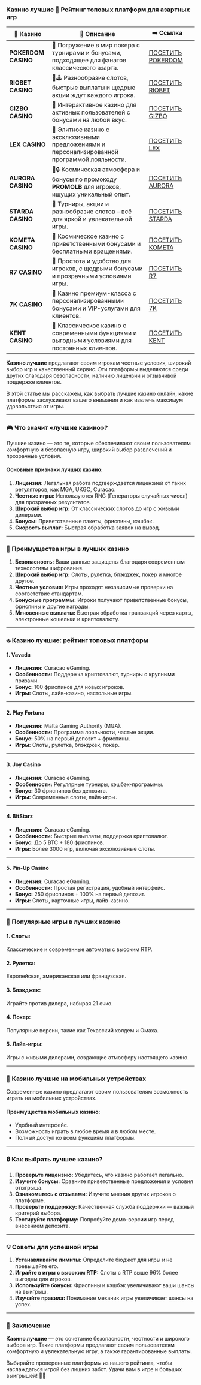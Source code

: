 ### Казино лучшие 🎰 Рейтинг топовых платформ для азартных игр
| 🎰 Казино           | 📜 Описание                                                                                       | ➡️ Ссылка                                                                                          |   |
| ------------------- | ------------------------------------------------------------------------------------------------- | -------------------------------------------------------------------------------------------------- | - |
| **POKERDOM CASINO** | 🎲 Погружение в мир покера с турнирами и бонусами, подходящее для фанатов классического азарта.   | [ПОСЕТИТЬ POKERDOM](https://brandplay.link/FwVc4f)                                                 |   |
| **RIOBET CASINO**   | 🌟🕹️ Разнообразие слотов, быстрые выплаты и щедрые акции ждут каждого игрока.                    | [ПОСЕТИТЬ RIOBET](https://brandplay.link/TnjsxFvH)                                                 |   |
| **GIZBO CASINO**    | 🚀 Интерактивное казино для активных пользователей с бонусами на любой вкус.                      | [ПОСЕТИТЬ GIZBO](https://brandplay.link/rvzLrVLp)                                                  |   |
| **LEX CASINO**      | 🎰 Элитное казино с эксклюзивными предложениями и персонализированной программой лояльности.      | [ПОСЕТИТЬ LEX](https://brandplay.link/VMqNXPFs)                                                    |   |
| **AURORA CASINO**   | 🌌🔒 Космическая атмосфера и бонусы по промокоду **PROMOLB** для игроков, ищущих уникальный опыт. | [ПОСЕТИТЬ AURORA](https://10trafic-stat2.com/click/668546556bcc6313411604bc/6766/13031/subaccount) |   |
| **STARDA CASINO**   | 🌠 Турниры, акции и разнообразие слотов – всё для яркой и увлекательной игры.                     | [ПОСЕТИТЬ STARDA](https://brandplay.link/HDcDrxLk)                                                 |   |
| **KOMETA CASINO**   | 💫 Космическое казино с приветственными бонусами и бесплатными вращениями.                        | [ПОСЕТИТЬ KOMETA](https://brandplay.link/jHzFFYGv)                                                 |   |
| **R7 CASINO**       | 🎯 Простота и удобство для игроков, с щедрыми бонусами и прозрачными условиями игры.              | [ПОСЕТИТЬ R7](https://brandplay.link/dByFXP7h)                                                     |   |
| **7K CASINO**       | 💎 Казино премиум-класса с персонализированными бонусами и VIP-услугами для клиентов.             | [ПОСЕТИТЬ 7K](https://brandplay.link/dd46bNgD)                                                     |   |
| **KENT CASINO**     | 🎲 Классическое казино с современными функциями и выгодными условиями для постоянных клиентов.    | [ПОСЕТИТЬ KENT](https://brandplay.link/XRH1g6Vb)                                                   |   |
**Казино лучшие** предлагают своим игрокам честные условия, широкий выбор игр и качественный сервис. Эти платформы выделяются среди других благодаря безопасности, наличию лицензии и отзывчивой поддержке клиентов.

В этой статье мы расскажем, как выбрать лучшие казино онлайн, какие платформы заслуживают вашего внимания и как извлечь максимум удовольствия от игры.

***

### 🎮 Что значит «лучшие казино»?

Лучшие казино — это те, которые обеспечивают своим пользователям комфортную и безопасную игру, широкий выбор развлечений и прозрачные условия.

#### **Основные признаки лучших казино:**

1. **Лицензия:** Легальная работа подтверждается лицензией от таких регуляторов, как MGA, UKGC, Curacao.
2. **Честные игры:** Используются RNG (Генераторы случайных чисел) для прозрачных результатов.
3. **Широкий выбор игр:** От классических слотов до игр с живыми дилерами.
4. **Бонусы:** Приветственные пакеты, фриспины, кэшбэк.
5. **Скорость выплат:** Быстрая обработка заявок на вывод.

***

### 🌟 Преимущества игры в лучших казино

1. **Безопасность:**
   Ваши данные защищены благодаря современным технологиям шифрования.
2. **Широкий выбор игр:**
   Слоты, рулетка, блэкджек, покер и многое другое.
3. **Честные условия:**
   Игры проходят независимые проверки на соответствие стандартам.
4. **Бонусные программы:**
   Игроки получают приветственные бонусы, фриспины и другие награды.
5. **Мгновенные выплаты:**
   Быстрая обработка транзакций через карты, электронные кошельки и криптовалюту.

***

### 🔝 Казино лучшие: рейтинг топовых платформ

#### **1. Vavada**

* **Лицензия:** Curacao eGaming.
* **Особенности:** Поддержка криптовалют, турниры с крупными призами.
* **Бонус:** 100 фриспинов для новых игроков.
* **Игры:** Слоты, лайв-казино, настольные игры.

***

#### **2. Play Fortuna**

* **Лицензия:** Malta Gaming Authority (MGA).
* **Особенности:** Программа лояльности, частые акции.
* **Бонус:** 50% на первый депозит + фриспины.
* **Игры:** Слоты, рулетка, блэкджек, покер.

***

#### **3. Joy Casino**

* **Лицензия:** Curacao eGaming.
* **Особенности:** Регулярные турниры, кэшбэк-программы.
* **Бонус:** 30 фриспинов без депозита.
* **Игры:** Современные слоты, лайв-игры.

***

#### **4. BitStarz**

* **Лицензия:** Curacao eGaming.
* **Особенности:** Быстрые выплаты, поддержка криптовалют.
* **Бонус:** До 5 BTC + 180 фриспинов.
* **Игры:** Более 3000 игр, включая эксклюзивные слоты.

***

#### **5. Pin-Up Casino**

* **Лицензия:** Curacao eGaming.
* **Особенности:** Простая регистрация, удобный интерфейс.
* **Бонус:** 250 фриспинов + 100% на первый депозит.
* **Игры:** Слоты, карточные игры, лайв-казино.

***

### 🎰 Популярные игры в лучших казино

#### **1. Слоты:**

Классические и современные автоматы с высоким RTP.

#### **2. Рулетка:**

Европейская, американская или французская.

#### **3. Блэкджек:**

Играйте против дилера, набирая 21 очко.

#### **4. Покер:**

Популярные версии, такие как Техасский холдем и Омаха.

#### **5. Лайв-игры:**

Игры с живыми дилерами, создающие атмосферу настоящего казино.

***

### 📱 Казино лучшие на мобильных устройствах

Современные казино предлагают своим пользователям возможность играть на мобильных устройствах.

#### **Преимущества мобильных казино:**

* Удобный интерфейс.
* Возможность играть в любое время и в любом месте.
* Полный доступ ко всем функциям платформы.

***

### 🔒 Как выбрать лучшее казино?

1. **Проверьте лицензию:**
   Убедитесь, что казино работает легально.
2. **Изучите бонусы:**
   Сравните приветственные предложения и условия отыгрыша.
3. **Ознакомьтесь с отзывами:**
   Изучите мнения других игроков о платформе.
4. **Проверьте поддержку:**
   Качественная служба поддержки — важный критерий выбора.
5. **Тестируйте платформу:**
   Попробуйте демо-версии игр перед внесением депозита.

***

### 💡 Советы для успешной игры

1. **Устанавливайте лимиты:**
   Определите бюджет для игры и не превышайте его.
2. **Играйте в игры с высоким RTP:**
   Слоты с RTP выше 96% более выгодны для игроков.
3. **Используйте бонусы:**
   Фриспины и кэшбэк увеличивают ваши шансы на выигрыш.
4. **Изучайте правила:**
   Понимание механик игры увеличивает шансы на успех.

***

### 🎯 Заключение

**Казино лучшие** — это сочетание безопасности, честности и широкого выбора игр. Такие платформы предлагают своим пользователям комфортную и увлекательную игру, а также гарантированные выплаты.

Выбирайте проверенные платформы из нашего рейтинга, чтобы наслаждаться игрой без лишних забот. Удачи вам в игре и больших выигрышей! 🎰✨
